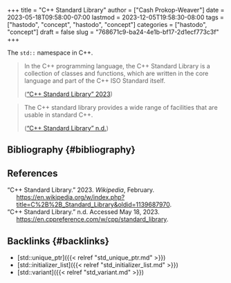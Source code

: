 +++
title = "C++ Standard Library"
author = ["Cash Prokop-Weaver"]
date = 2023-05-18T09:58:00-07:00
lastmod = 2023-12-05T19:58:30-08:00
tags = ["hastodo", "concept", "hastodo", "concept"]
categories = ["hastodo", "concept"]
draft = false
slug = "768671c9-ba24-4e1b-bf17-2d1ecf773c3f"
+++

The `std::` namespace in C++.

> In the C++ programming language, the C++ Standard Library is a collection of classes and functions, which are written in the core language and part of the C++ ISO Standard itself.
>
> (<a href="#citeproc_bib_item_1">“C++ Standard Library” 2023</a>)

<!--quoteend-->

> The C++ standard library provides a wide range of facilities that are usable in standard C++.
>
> (<a href="#citeproc_bib_item_2">“C++ Standard Library” n.d.</a>)


## Bibliography {#bibliography}

## References

<style>.csl-entry{text-indent: -1.5em; margin-left: 1.5em;}</style><div class="csl-bib-body">
  <div class="csl-entry"><a id="citeproc_bib_item_1"></a>“C++ Standard Library.” 2023. <i>Wikipedia</i>, February. <a href="https://en.wikipedia.org/w/index.php?title=C%2B%2B_Standard_Library&oldid=1139687970">https://en.wikipedia.org/w/index.php?title=C%2B%2B_Standard_Library&#38;oldid=1139687970</a>.</div>
  <div class="csl-entry"><a id="citeproc_bib_item_2"></a>“C++ Standard Library.” n.d. Accessed May 18, 2023. <a href="https://en.cppreference.com/w/cpp/standard_library">https://en.cppreference.com/w/cpp/standard_library</a>.</div>
</div>


## Backlinks {#backlinks}

-   [std::unique_ptr]({{< relref "std_unique_ptr.md" >}})
-   [std::initializer_list]({{< relref "std_initializer_list.md" >}})
-   [std::variant]({{< relref "std_variant.md" >}})
